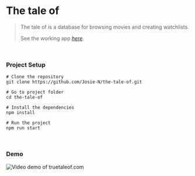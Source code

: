 # The tale of

> The tale of is a database for browsing movies and creating watchlists.
>
> See the working app [*here*](https://truetaleof.com).
<p>&nbsp;</p>


### Project Setup

```
# Clone the repository
git clone https://github.com/Josie-N/the-tale-of.git

# Go to project folder
cd the-tale-of

# Install the dependencies
npm install

# Run the project
npm run start
```
<p>&nbsp;</p>

### Demo
![Video demo of truetaleof.com](https://github.com/Josie-N/the-tale-of/assets/23569001/48d33783-f4d8-4b37-8c2e-8608b88cc585)
<p>&nbsp;</p>

